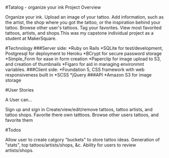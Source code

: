 #Tatalog - organize your ink
Project Overview

Organize your ink. Upload an image of your tattoo. Add information, such as the artist, the shop where you got the tattoo, or the inspiration behind your tattoo. Browse other user's tattoos. Tag your favorites. View most favorited tattoos, artists, and shops.This was my capstone individual project as a student at MakerSquare.

#Technology
###Server side: 
  *Ruby on Rails 
  *SQLite for test/development, Postgresql for deployment to Heroku
  *BCrypt for secure password storage
  *Simple_Form for ease in form creation
  *Paperclip for image upload to S3, and creation of thumbnails
  *Figaro for aid in managing environmnt variables.
###Client side:
  *Foundation 5, CSS framework with web responsiveness built in
  *SCSS
  *jQuery
###API
  *Amazon S3 for image storage

#User Stories

A User can...

Sign up and sign in
Create/view/edit/remove tattoos, tattoo artists, and tattoo shops.
Favorite there own tatttoos.
Browse other users tattoos, and favorite them

#Todos

Allow user to create catgory "buckets" to store tattoo ideas.
Generation of "stats", top tattoos/artists/shops, &c.
Ability for users to review artists/shops.
